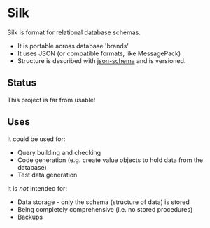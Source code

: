 Silk
===============================

Silk is format for relational database schemas.

* It is portable across database 'brands'
* It uses JSON (or compatible formats, like MessagePack)
* Structure is described with [json-schema](https://json-schema.org/) and is versioned.

Status
-------------------------------

This project is far from usable!

Uses
-------------------------------

It could be used for:

* Query building and checking
* Code generation (e.g. create value objects to hold data from the database)
* Test data generation

It is _not_ intended for:

* Data storage - only the schema (structure of data) is stored
* Being completely comprehensive (i.e. no stored procedures)
* Backups

